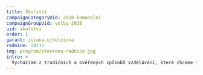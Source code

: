 ```yaml
---
title: Školství
campaignCategoryUid: 2018-komunalni
campaignGroupUid: volby-2018
uid: skolstvi
order: 1
garant: zuzana.ujhelyiova
redmine: 28113
img: program/otevrena-radnice.jpg
intro: >
  Vycházíme z tradičních a ověřených způsobů vzdělávání, které chceme inovovat a přizpůsobovat požadavkům současné společnosti. Zajímá nás kvalita vzdělávání ve školských zařízeních zřizovaných městskou částí, chceme ji kontrolovat a rozvíjet.
---
```



